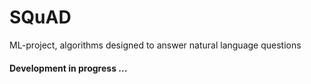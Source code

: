 # SQuAD
ML-project, algorithms designed to answer natural language questions

#### Development in progress ...
